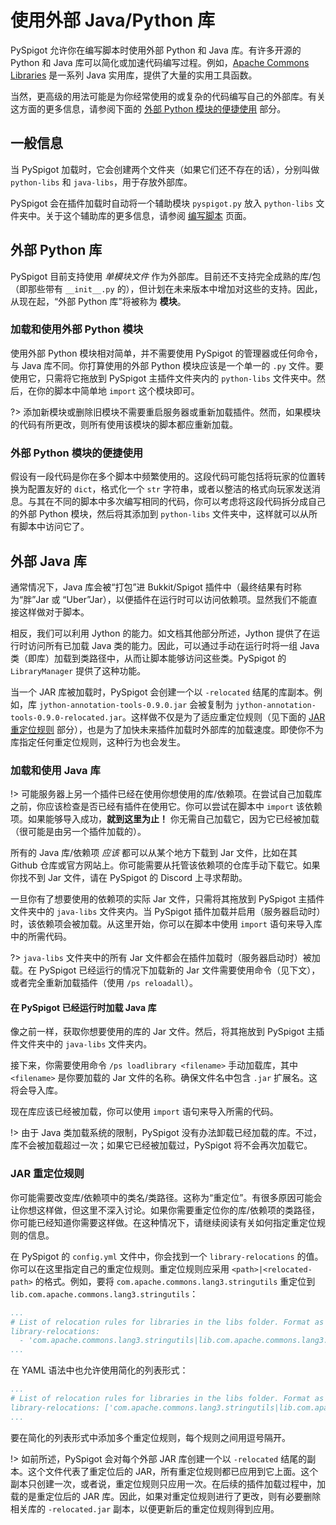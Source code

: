 # 使用外部 Java/Python 库

PySpigot 允许你在编写脚本时使用外部 Python 和 Java 库。有许多开源的 Python 和 Java 库可以简化或加速代码编写过程。例如，[Apache Commons Libraries](https://commons.apache.org/) 是一系列 Java 实用库，提供了大量的实用工具函数。

当然，更高级的用法可能是为你经常使用的或复杂的代码编写自己的外部库。有关这方面的更多信息，请参阅下面的 [外部 Python 模块的便捷使用](#加载和使用外部-Python-模块) 部分。

## 一般信息

当 PySpigot 加载时，它会创建两个文件夹（如果它们还不存在的话），分别叫做 `python-libs` 和 `java-libs`，用于存放外部库。

PySpigot 会在插件加载时自动将一个辅助模块 `pyspigot.py` 放入 `python-libs` 文件夹中。关于这个辅助库的更多信息，请参阅 [编写脚本](writingscripts#the-pyspigot-helper-module) 页面。

## 外部 Python 库

PySpigot 目前支持使用 *单模块文件* 作为外部库。目前还不支持完全成熟的库/包（即那些带有 `__init__.py` 的），但计划在未来版本中增加对这些的支持。因此，从现在起，“外部 Python 库”将被称为 **模块**。

### 加载和使用外部 Python 模块

使用外部 Python 模块相对简单，并不需要使用 PySpigot 的管理器或任何命令，与 Java 库不同。你打算使用的外部 Python 模块应该是一个单一的 `.py` 文件。要使用它，只需将它拖放到 PySpigot 主插件文件夹内的 `python-libs` 文件夹中。然后，在你的脚本中简单地 `import` 这个模块即可。

?> 添加新模块或删除旧模块不需要重启服务器或重新加载插件。然而，如果模块的代码有所更改，则所有使用该模块的脚本都应重新加载。

### 外部 Python 模块的便捷使用

假设有一段代码是你在多个脚本中频繁使用的。这段代码可能包括将玩家的位置转换为配置友好的 `dict`，格式化一个 `str` 字符串，或者以整洁的格式向玩家发送消息。与其在不同的脚本中多次编写相同的代码，你可以考虑将这段代码拆分成自己的外部 Python 模块，然后将其添加到 `python-libs` 文件夹中，这样就可以从所有脚本中访问它了。

## 外部 Java 库

通常情况下，Java 库会被“打包”进 Bukkit/Spigot 插件中（最终结果有时称为“胖”Jar 或 “Uber”Jar），以便插件在运行时可以访问依赖项。显然我们不能直接这样做对于脚本。

相反，我们可以利用 Jython 的能力。如文档其他部分所述，Jython 提供了在运行时访问所有已加载 Java 类的能力。因此，可以通过手动在运行时将一组 Java 类（即库）加载到类路径中，从而让脚本能够访问这些类。PySpigot 的 `LibraryManager` 提供了这种功能。

当一个 JAR 库被加载时，PySpigot 会创建一个以 `-relocated` 结尾的库副本。例如，库 `jython-annotation-tools-0.9.0.jar` 会被复制为 `jython-annotation-tools-0.9.0-relocated.jar`。这样做不仅是为了适应重定位规则（见下面的 [JAR 重定位规则](#JAR-重定位规则) 部分），也是为了加快未来插件加载时外部库的加载速度。即使你不为库指定任何重定位规则，这种行为也会发生。

### 加载和使用 Java 库

!> 可能服务器上另一个插件已经在使用你想使用的库/依赖项。在尝试自己加载库之前，你应该检查是否已经有插件在使用它。你可以尝试在脚本中 `import` 该依赖项。如果能够导入成功，**就到这里为止！** 你无需自己加载它，因为它已经被加载（很可能是由另一个插件加载的）。

所有的 Java 库/依赖项 *应该* 都可以从某个地方下载到 Jar 文件，比如在其 Github 仓库或官方网站上。你可能需要从托管该依赖项的仓库手动下载它。如果你找不到 Jar 文件，请在 PySpigot 的 Discord 上寻求帮助。

一旦你有了想要使用的依赖项的实际 Jar 文件，只需将其拖放到 PySpigot 主插件文件夹中的 `java-libs` 文件夹内。当 PySpigot 插件加载并启用（服务器启动时）时，该依赖项会被加载。从这里开始，你可以在脚本中使用 `import` 语句来导入库中的所需代码。

?> `java-libs` 文件夹中的所有 Jar 文件都会在插件加载时（服务器启动时）被加载。在 PySpigot 已经运行的情况下加载新的 Jar 文件需要使用命令（见下文），或者完全重新加载插件（使用 `/ps reloadall`）。

#### 在 PySpigot 已经运行时加载 Java 库

像之前一样，获取你想要使用的库的 Jar 文件。然后，将其拖放到 PySpigot 主插件文件夹中的 `java-libs` 文件夹内。

接下来，你需要使用命令 `/ps loadlibrary <filename>` 手动加载库，其中 `<filename>` 是你要加载的 Jar 文件的名称。确保文件名中包含 `.jar` 扩展名。这将会导入库。

现在库应该已经被加载，你可以使用 `import` 语句来导入所需的代码。

!> 由于 Java 类加载系统的限制，PySpigot 没有办法卸载已经加载的库。不过，库不会被加载超过一次；如果它已经被加载过，PySpigot 将不会再次加载它。

### JAR 重定位规则

你可能需要改变库/依赖项中的类名/类路径。这称为“重定位”。有很多原因可能会让你想这样做，但这里不深入讨论。如果你需要重定位你的库/依赖项的类路径，你可能已经知道你需要这样做。在这种情况下，请继续阅读有关如何指定重定位规则的信息。

在 PySpigot 的 `config.yml` 文件中，你会找到一个 `library-relocations` 的值。你可以在这里指定自己的重定位规则。重定位规则应采用 `<path>|<relocated-path>` 的格式。例如，要将 `com.apache.commons.lang3.stringutils` 重定位到 `lib.com.apache.commons.lang3.stringutils`：

```yaml
...
# List of relocation rules for libraries in the libs folder. Format as <pattern>|<relocated pattern>
library-relocations:
  - 'com.apache.commons.lang3.stringutils|lib.com.apache.commons.lang3.stringutils'
...
```

在 YAML 语法中也允许使用简化的列表形式：

```yaml
...
# List of relocation rules for libraries in the libs folder. Format as <pattern>|<relocated pattern>
library-relocations: ['com.apache.commons.lang3.stringutils|lib.com.apache.commons.lang3.stringutils']
...
```

要在简化的列表形式中添加多个重定位规则，每个规则之间用逗号隔开。

!> 如前所述，PySpigot 会对每个外部 JAR 库创建一个以 `-relocated` 结尾的副本。这个文件代表了重定位后的 JAR，所有重定位规则都已应用到它上面。这个副本只创建一次，或者说，重定位规则只应用一次。在后续的插件加载过程中，加载的是重定位后的 JAR 库。因此，如果对重定位规则进行了更改，则有必要删除相关库的 `-relocated.jar` 副本，以便更新后的重定位规则得到应用。
